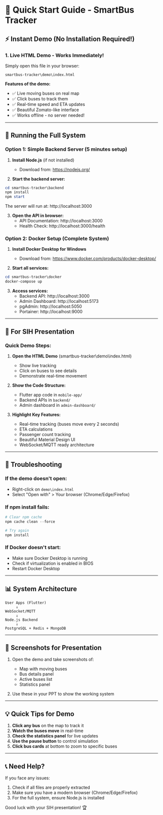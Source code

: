 # 🚀 Quick Start Guide - SmartBus Tracker

## ⚡ Instant Demo (No Installation Required!)

### 1. **Live HTML Demo** - Works Immediately!
Simply open this file in your browser:
```
smartbus-tracker\demo\index.html
```

**Features of the demo:**
- ✅ Live moving buses on real map
- ✅ Click buses to track them
- ✅ Real-time speed and ETA updates
- ✅ Beautiful Zomato-like interface
- ✅ Works offline - no server needed!

---

## 📱 Running the Full System

### Option 1: Simple Backend Server (5 minutes setup)

1. **Install Node.js** (if not installed)
   - Download from: https://nodejs.org/

2. **Start the backend server:**
```powershell
cd smartbus-tracker\backend
npm install
npm start
```

The server will run at: http://localhost:3000

3. **Open the API in browser:**
   - API Documentation: http://localhost:3000
   - Health Check: http://localhost:3000/health

### Option 2: Docker Setup (Complete System)

1. **Install Docker Desktop for Windows**
   - Download from: https://www.docker.com/products/docker-desktop/

2. **Start all services:**
```powershell
cd smartbus-tracker\docker
docker-compose up
```

3. **Access services:**
   - Backend API: http://localhost:3000
   - Admin Dashboard: http://localhost:5173
   - pgAdmin: http://localhost:5050
   - Portainer: http://localhost:9000

---

## 🎯 For SIH Presentation

### Quick Demo Steps:

1. **Open the HTML Demo** (smartbus-tracker\demo\index.html)
   - Show live tracking
   - Click on buses to see details
   - Demonstrate real-time movement

2. **Show the Code Structure:**
   - Flutter app code in `mobile-app/`
   - Backend APIs in `backend/`
   - Admin dashboard in `admin-dashboard/`

3. **Highlight Key Features:**
   - Real-time tracking (buses move every 2 seconds)
   - ETA calculations
   - Passenger count tracking
   - Beautiful Material Design UI
   - WebSocket/MQTT ready architecture

---

## 🔧 Troubleshooting

### If the demo doesn't open:
- Right-click on `demo\index.html`
- Select "Open with" > Your browser (Chrome/Edge/Firefox)

### If npm install fails:
```powershell
# Clear npm cache
npm cache clean --force

# Try again
npm install
```

### If Docker doesn't start:
- Make sure Docker Desktop is running
- Check if virtualization is enabled in BIOS
- Restart Docker Desktop

---

## 📊 System Architecture

```
User Apps (Flutter)
     ↓
WebSocket/MQTT
     ↓
Node.js Backend
     ↓
PostgreSQL + Redis + MongoDB
```

---

## 🎨 Screenshots for Presentation

1. Open the demo and take screenshots of:
   - Map with moving buses
   - Bus details panel
   - Active buses list
   - Statistics panel

2. Use these in your PPT to show the working system

---

## 💡 Quick Tips for Demo

1. **Click any bus** on the map to track it
2. **Watch the buses move** in real-time
3. **Check the statistics panel** for live updates
4. **Use the pause button** to control simulation
5. **Click bus cards** at bottom to zoom to specific buses

---

## 📞 Need Help?

If you face any issues:
1. Check if all files are properly extracted
2. Make sure you have a modern browser (Chrome/Edge/Firefox)
3. For the full system, ensure Node.js is installed

Good luck with your SIH presentation! 🏆

